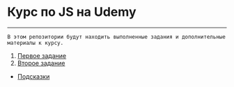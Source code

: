 # Курс по JS на Udemy
***
```
В этом репозитории будут находить выполненные задания и дополнительные материалы к курсу.
```

1. [Первое задание](https://github.com/OneDayOf/udemyjs/tree/master/hw_1)
2. [Второе задание](https://github.com/OneDayOf/udemyjs/tree/master/hw_2)

* [Подсказки](https://github.com/OneDayOf/udemyjs/tree/master/cheets)